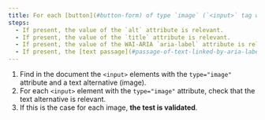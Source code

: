 ```yaml
---
title: For each [button](#button-form) of type `image` (`<input>` tag with the `type="image"` attribute), having a [text alternative](#text-alternative-image), is this alternative relevant (excluding special cases)?
steps:
  - If present, the value of the `alt` attribute is relevant.
  - If present, the value of the `title` attribute is relevant.
  - If present, the value of the WAI-ARIA `aria-label` attribute is relevant.
  - If present, the [text passage](#passage-of-text-linked-by-aria-labelledby-or-aria-describedby) associated via the `aria-labelledby` WAI-ARIA attribute is relevant.
---
```


1. Find in the document the `<input>` elements with the `type="image"` attribute and a text alternative (image).
2. For each `<input>` element with the `type="image"` attribute, check that the text alternative is relevant.
3. If this is the case for each image, **the test is validated**.
